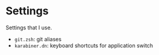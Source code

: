 # Settings

Settings that I use.

- `git.zsh`: git aliases
- `karabiner.dn`: keyboard shortcuts for application switch
